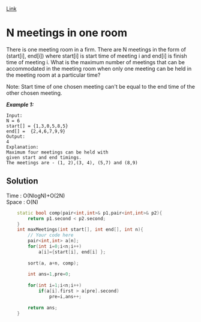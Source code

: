 [Link](https://practice.geeksforgeeks.org/problems/n-meetings-in-one-room-1587115620/1#)
# N meetings in one room
There is one meeting room in a firm. There are N meetings in the form of (start[i], end[i]) where start[i] is start time of meeting i and end[i] is finish time of meeting i.
What is the maximum number of meetings that can be accommodated in the meeting room when only one meeting can be held in the meeting room at a particular time?

Note: Start time of one chosen meeting can't be equal to the end time of the other chosen meeting.<br>

***Example 1:***
```
Input:
N = 6
start[] = {1,3,0,5,8,5}
end[] =  {2,4,6,7,9,9}
Output: 
4
Explanation:
Maximum four meetings can be held with
given start and end timings.
The meetings are - (1, 2),(3, 4), (5,7) and (8,9)
```
## Solution 
Time : O(NlogN)+O(2N)
<br>
Space : O(N)
```cpp
    static bool comp(pair<int,int>& p1,pair<int,int>& p2){
        return p1.second < p2.second;
    }
    int maxMeetings(int start[], int end[], int n){
        // Your code here
        pair<int,int> a[n];
        for(int i=0;i<n;i++)
            a[i]={start[i], end[i] };
            
        sort(a, a+n, comp);
        
        int ans=1,pre=0;
        
        for(int i=1;i<n;i++)
            if(a[i].first > a[pre].second)
                pre=i,ans++;
            
        return ans;
    }
```